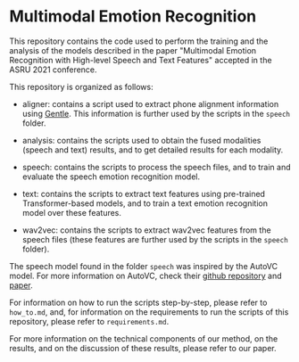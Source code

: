 # Multimodal Emotion Recognition

This repository contains the code used to perform the training and the analysis of the models described in the paper "Multimodal Emotion Recognition with High-level Speech and Text Features" accepted in the ASRU 2021 conference.

This repository is organized as follows:

- aligner: contains a script used to extract phone alignment information using [Gentle](https://github.com/lowerquality/gentle). This information is further used by the scripts in the `speech` folder.

- analysis: contains the scripts used to obtain the fused modalities (speech and text) results, and to get detailed results for each modality.

- speech: contains the scripts to process the speech files, and to train and evaluate the speech emotion recognition model.

- text: contains the scripts to extract text features using pre-trained Transformer-based models, and to train a text emotion recognition model over these features.

- wav2vec: contains the scripts to extract wav2vec features from the speech files (these features are further used by the scripts in the `speech` folder).


The speech model found in the folder `speech` was inspired by the AutoVC model. For more information on AutoVC, check their [github repository](https://github.com/auspicious3000/autovc) and [paper](https://arxiv.org/abs/1905.05879).

For information on how to run the scripts step-by-step, please refer to `how_to.md`, and, for information on the requirements to run the scripts of this repository, please refer to `requirements.md`.

For more information on the technical components of our method, on the results, and on the discussion of these results, please refer to our paper.
